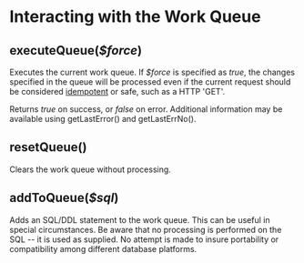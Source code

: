 # Interacting with the Work Queue

## executeQueue\(_$force_\)

Executes the current work queue. If _$force_ is specified as _true_, the changes specified in the queue will be processed even if the current request should be considered [idempotent](https://en.wikipedia.org/wiki/Idempotence#Computer_science_meaning) or safe, such as a HTTP 'GET'.

Returns _true_ on success, or _false_ on error. Additional information may be available using getLastError\(\) and getLastErrNo\(\).

## resetQueue\(\)

Clears the work queue without processing.

## addToQueue\(_$sql_\)

Adds an SQL/DDL statement to the work queue. This can be useful in special circumstances. Be aware that no processing is performed on the SQL -- it is used as supplied. No attempt is made to insure portability or compatibility among different database platforms.

